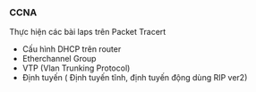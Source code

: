 ### CCNA
Thực hiện các bài laps trên Packet Tracert
- Cấu hình DHCP trên router
- Etherchannel Group
- VTP (Vlan Trunking Protocol)
- Định tuyến ( Định tuyến tĩnh, định tuyến động dùng RIP ver2)


